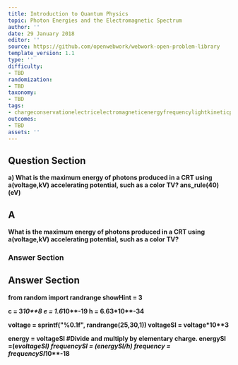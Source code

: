 ```yaml
---
title: Introduction to Quantum Physics
topic: Photon Energies and the Electromagnetic Spectrum
author: ''
date: 29 January 2018
editor: ''
source: https://github.com/openwebwork/webwork-open-problem-library
template_version: 1.1
type: ''
difficulty:
- TBD
randomization:
- TBD
taxonomy:
- TBD
tags:
- chargeconservationelectricelectromagneticenergyfrequencylightkineticphotoelectricpotentialquantumradiation
outcomes:
- TBD
assets: ''
---
```


## Question Section 

<b>
a) What is the maximum energy of photons produced in a CRT using a(voltage,kV) accelerating potential, such as a color TV?
ans_rule(40)(eV)

## A
What is the maximum energy of photons produced in a CRT using a(voltage,kV) accelerating potential, such as a color TV?
### Answer Section


## Answer Section

from random import randrange
showHint = 3

c = 3*10**8
e = 1.6*10**-19
h = 6.63*10**-34

voltage = sprintf("%0.1f", randrange(25,30,1))
voltageSI = voltage*10**3

energy = voltageSI          #Divide and multiply by elementary charge.
energySI  =(e*voltageSI)
frequencySI = (energySI/h)
frequency = frequencySI*10**-18